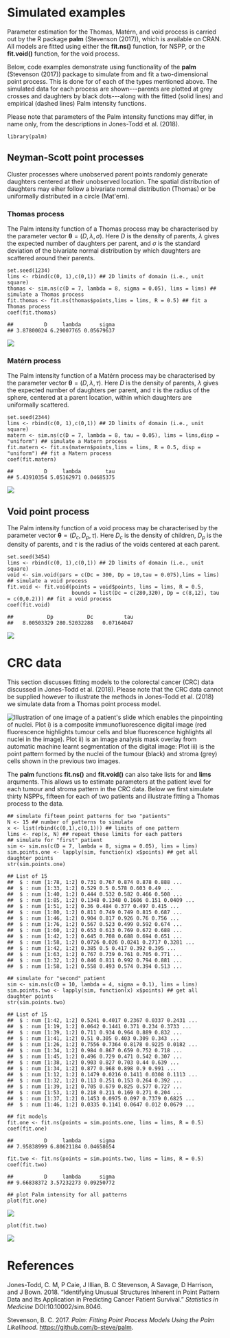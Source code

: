 Simulated examples
==================

Parameter estimation for the Thomas, Matérn, and void process is carried
out by the R package **palm** (Stevenson (2017)), which is available on
CRAN. All models are fitted using either the **fit.ns()** function, for
NSPP, or the **fit.void()** function, for the void process.

Below, code examples demonstrate using functionality of the **palm**
(Stevenson (2017)) package to simulate from and fit a two-dimensional
point process. This is done for of each of the types mentioned above.
The simulated data for each process are shown---parents are plotted at
grey crosses and daughters by black dots---along with the fitted (solid
lines) and empirical (dashed lines) Palm intensity functions.

Please note that parameters of the Palm intensity functions may differ,
in name only, from the descriptions in Jones-Todd et al. (2018).

    library(palm)

Neyman-Scott point processes
----------------------------

Cluster processes where unobserved parent points randomly generate
daughters centered at their unobserved location. The spatial
distribution of daughters may eiher follow a bivariate normal
distribution (Thomas) or be uniformally distributed in a circle
(Mat'ern).

### Thomas process

The Palm intensity function of a Thomas process may be characterised by
the parameter vector **θ** = (*D*, *λ*, *σ*). Here *D* is the density of
parents, *λ* gives the expected number of daughters per parent, and *σ*
is the standard deviation of the bivariate normal distribution by which
daughters are scattered around their parents.

    set.seed(1234)
    lims <- rbind(c(0, 1),c(0,1)) ## 2D limits of domain (i.e., unit square)
    thomas <- sim.ns(c(D = 7, lambda = 8, sigma = 0.05), lims = lims) ## simulate a Thomas process
    fit.thomas <- fit.ns(thomas$points,lims = lims, R = 0.5) ## fit a Thomas process
    coef(fit.thomas)

    ##          D     lambda      sigma 
    ## 3.87800024 6.29007765 0.05679637

![](CRC_point_process_files/figure-markdown_strict/plot%20thomas-1.png)

### Matérn process

The Palm intensity function of a Matérn process may be characterised by
the parameter vector **θ** = (*D*, *λ*, *τ*). Here *D* is the density of
parents, *λ* gives the expected number of daughters per parent, and *τ*
is the radius of the sphere, centered at a parent location, within which
daughters are uniformally scattered.

    set.seed(2344)
    lims <- rbind(c(0, 1),c(0,1)) ## 2D limits of domain (i.e., unit square)
    matern <- sim.ns(c(D = 7, lambda = 8, tau = 0.05), lims = lims,disp = "uniform") ## simulate a Matern process
    fit.matern <- fit.ns(matern$points,lims = lims, R = 0.5, disp = "uniform") ## fit a Matern process
    coef(fit.matern)

    ##          D     lambda        tau 
    ## 5.43910354 5.05162971 0.04685375

![](CRC_point_process_files/figure-markdown_strict/plot%20matern-1.png)

Void point process
------------------

The Palm intensity function of a void process may be characterised by
the parameter vector
**θ** = (*D*<sub>*c*</sub>, *D*<sub>*p*</sub>, *τ*). Here
*D*<sub>*c*</sub> is the density of children, *D*<sub>*p*</sub> is the
density of parents, and *τ* is the radius of the voids centered at each
parent.

    set.seed(3454)
    lims <- rbind(c(0, 1),c(0,1)) ## 2D limits of domain (i.e., unit square)
    void <- sim.void(pars = c(Dc = 300, Dp = 10,tau = 0.075),lims = lims) ## simulate a void process
    fit.void <- fit.void(points = void$points, lims = lims, R = 0.5,
                         bounds = list(Dc = c(280,320), Dp = c(8,12), tau = c(0,0.2))) ## fit a void process
    coef(fit.void)

    ##           Dp           Dc          tau 
    ##   8.00503329 280.52032288   0.07164047

![](CRC_point_process_files/figure-markdown_strict/plot%20void-1.png)

CRC data
========

This section discusses fitting models to the colorectal cancer (CRC)
data discussed in Jones-Todd et al. (2018). Please note that the CRC
data cannot be supplied however to illustrate the methods in Jones-Todd
et al. (2018) we simulate data from a Thomas point process model.

![Illustration of one image of a patient's slide which enables the
pinpointing of nuclei. Plot i) is a composite immunofluorescence digital
image (red fluorescence highlights tumour cells and blue fluorescence
highlights all nuclei in the image). Plot ii) is an image analysis mask
overlay from automatic machine learnt segmentation of the digital image:
Plot iii) is the point pattern formed by the nuclei of the tumour
(black) and stroma (grey) cells shown in the previous two
images.](CRC_point_process_files/figure-markdown_strict/cancer.png)

The **palm** functions **fit.ns()** and **fit.void()** can also take
lists for and **lims** arquments. This allows us to estimate parameters
at the patient level for each tumour and stroma pattern in the CRC data.
Below we first simulate thirty NSPPs, fifteen for each of two patients
and illustrate fitting a Thomas process to the data.

    ## simulate fifteen point patterns for two "patients"
    N <- 15 ## number of patterns to simulate
    x <- list(rbind(c(0,1),c(0,1))) ## limits of one pattern
    lims <- rep(x, N) ## repeat these limits for each patters
    ## simulate for "first" patient
    sim <- sim.ns(c(D = 7, lambda = 8, sigma = 0.05), lims = lims)
    sim.points.one <- lapply(sim, function(x) x$points) ## get all daughter points
    str(sim.points.one)

    ## List of 15
    ##  $ : num [1:78, 1:2] 0.731 0.767 0.874 0.878 0.888 ...
    ##  $ : num [1:33, 1:2] 0.529 0.5 0.578 0.603 0.49 ...
    ##  $ : num [1:40, 1:2] 0.444 0.532 0.582 0.466 0.508 ...
    ##  $ : num [1:85, 1:2] 0.1348 0.1348 0.1606 0.151 0.0409 ...
    ##  $ : num [1:51, 1:2] 0.36 0.484 0.377 0.497 0.415 ...
    ##  $ : num [1:80, 1:2] 0.811 0.749 0.749 0.815 0.687 ...
    ##  $ : num [1:46, 1:2] 0.904 0.817 0.926 0.76 0.756 ...
    ##  $ : num [1:76, 1:2] 0.567 0.523 0.499 0.592 0.674 ...
    ##  $ : num [1:60, 1:2] 0.653 0.613 0.769 0.672 0.688 ...
    ##  $ : num [1:42, 1:2] 0.645 0.708 0.688 0.694 0.651 ...
    ##  $ : num [1:58, 1:2] 0.0726 0.026 0.0241 0.2717 0.3281 ...
    ##  $ : num [1:42, 1:2] 0.385 0.5 0.417 0.392 0.395 ...
    ##  $ : num [1:63, 1:2] 0.767 0.739 0.761 0.705 0.771 ...
    ##  $ : num [1:32, 1:2] 0.846 0.811 0.992 0.794 0.881 ...
    ##  $ : num [1:58, 1:2] 0.558 0.493 0.574 0.394 0.513 ...

    ## simulate for "second" patient
    sim <- sim.ns(c(D = 10, lambda = 4, sigma = 0.1), lims = lims)
    sim.points.two <- lapply(sim, function(x) x$points) ## get all daughter points
    str(sim.points.two)

    ## List of 15
    ##  $ : num [1:42, 1:2] 0.5241 0.4017 0.2367 0.0337 0.2431 ...
    ##  $ : num [1:19, 1:2] 0.0642 0.1441 0.371 0.234 0.3733 ...
    ##  $ : num [1:39, 1:2] 0.711 0.934 0.964 0.889 0.832 ...
    ##  $ : num [1:41, 1:2] 0.51 0.305 0.403 0.309 0.343 ...
    ##  $ : num [1:26, 1:2] 0.7556 0.7364 0.8178 0.9225 0.0182 ...
    ##  $ : num [1:34, 1:2] 0.984 0.867 0.659 0.752 0.718 ...
    ##  $ : num [1:45, 1:2] 0.496 0.729 0.471 0.542 0.307 ...
    ##  $ : num [1:38, 1:2] 0.903 0.827 0.703 0.44 0.639 ...
    ##  $ : num [1:34, 1:2] 0.877 0.968 0.898 0.9 0.991 ...
    ##  $ : num [1:12, 1:2] 0.1479 0.0216 0.1411 0.0308 0.1113 ...
    ##  $ : num [1:32, 1:2] 0.113 0.251 0.153 0.264 0.392 ...
    ##  $ : num [1:39, 1:2] 0.705 0.679 0.825 0.577 0.727 ...
    ##  $ : num [1:53, 1:2] 0.218 0.211 0.169 0.271 0.204 ...
    ##  $ : num [1:37, 1:2] 0.1453 0.0975 0.097 0.7379 0.6825 ...
    ##  $ : num [1:46, 1:2] 0.0335 0.1141 0.0647 0.012 0.0679 ...

    ## fit models
    fit.one <- fit.ns(points = sim.points.one, lims = lims, R = 0.5)
    coef(fit.one)

    ##          D     lambda      sigma 
    ## 7.95838999 6.80621184 0.04658654

    fit.two <- fit.ns(points = sim.points.two, lims = lims, R = 0.5)
    coef(fit.two)

    ##          D     lambda      sigma 
    ## 9.66838372 3.57232273 0.09250772

    ## plot Palm intensity for all patterns
    plot(fit.one)

![](CRC_point_process_files/figure-markdown_strict/plot%20palms-1.png)

    plot(fit.two)

![](CRC_point_process_files/figure-markdown_strict/plot%20palms-2.png)

References
==========

Jones-Todd, C. M, P Caie, J Illian, B. C Stevenson, A Savage, D
Harrison, and J Bown. 2018. “Identifying Unusual Structures Inherent in
Point Pattern Data and Its Application in Predicting Cancer Patient
Survival.” *Statistics in Medicine* DOI:10.10002/sim.8046.

Stevenson, B. C. 2017. *Palm: Fitting Point Process Models Using the
Palm Likelihood*. <https://github.com/b-steve/palm>.
